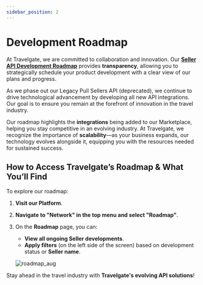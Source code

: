 ```yaml
---
sidebar_position: 2
---
```


# Development Roadmap

At Travelgate, we are committed to collaboration and innovation. Our **[Seller API Development Roadmap](https://app.travelgate.com/network/roadmap)** provides **transparency**, allowing you to strategically schedule your product development with a clear view of our plans and progress.

As we phase out our Legacy Pull Sellers API (deprecated), we continue to drive technological advancement by developing all new API integrations. Our goal is to ensure you remain at the forefront of innovation in the travel industry.

Our roadmap highlights the **integrations** being added to our Marketplace, helping you stay competitive in an evolving industry. At Travelgate, we recognize the importance of **scalability**—as your business expands, our technology evolves alongside it, equipping you with the resources needed for sustained success.

## How to Access Travelgate’s Roadmap & What You’ll Find

To explore our roadmap:

1. **Visit our Platform**.
2. **Navigate to "Network" in the top menu and select "Roadmap"**.
3. On the **Roadmap** page, you can:
   - **View all ongoing Seller developments**.
   - **Apply filters** (on the left side of the screen) based on development status or **Seller name**.

   ![roadmap_aug](https://storage.travelgate.com/kbase/roadmap_aug.jpg)

Stay ahead in the travel industry with **Travelgate's evolving API solutions**!